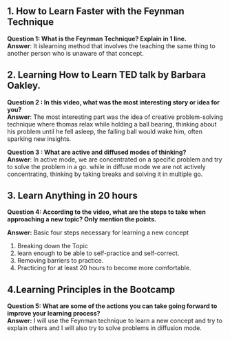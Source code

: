 ## 1. How to Learn Faster with the Feynman Technique

**Question 1: What is the Feynman Technique? Explain in 1 line.**\
**Answer**: It islearning method that involves the teaching the same thing to another person who is unaware of that concept.

## 2. Learning How to Learn TED talk by Barbara Oakley.

**Question 2 : In this video, what was the most interesting story or idea for you?**\
**Answer**: The most interesting part was the idea of creative problem-solving technique where thomas relax while holding a ball bearing, thinking about his problem until he fell asleep, the falling ball would wake him, often sparking new insights.

**Question 3 : What are active and diffused modes of thinking?**\
**Answer**: In active mode, we are concentrated on a specific problem and try to  solve the problem in a go.
while in diffuse mode we are not actively concentrating, thinking by taking breaks and solving it in multiple go.

## 3. Learn Anything in 20 hours
**Question 4: According to the video, what are the steps to take when approaching a new topic? Only mention the points.**

**Answer:** Basic four steps necessary for learning a new concept

1. Breaking down the Topic
2. learn enough to be able to self-practice and self-correct.
3. Removing barriers to practice.
4. Practicing for at least 20 hours to become more comfortable.


## 4.Learning Principles in the Bootcamp

**Question 5: What are some of the actions you can take going forward to improve your learning process?**\
**Answer:** I will use the Feynman technique to learn a new concept and try to explain others and I will also try to solve problems in diffusion mode.